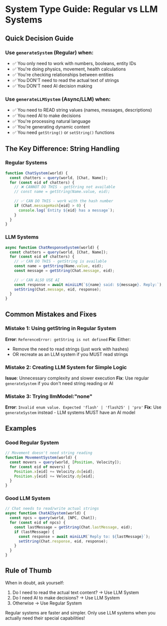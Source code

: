 # System Type Guide: Regular vs LLM Systems

## Quick Decision Guide

### Use `generateSystem` (Regular) when:
- ✅ You only need to work with numbers, booleans, entity IDs
- ✅ You're doing physics, movement, health calculations
- ✅ You're checking relationships between entities
- ✅ You DON'T need to read the actual text of strings
- ✅ You DON'T need AI decision making

### Use `generateLLMSystem` (Async/LLM) when:
- ✅ You need to READ string values (names, messages, descriptions)
- ✅ You need AI to make decisions
- ✅ You're processing natural language
- ✅ You're generating dynamic content
- ✅ You need `getString()` or `setString()` functions

## The Key Difference: String Handling

### Regular Systems
```javascript
function ChatSystem(world) {
  const chatters = query(world, [Chat, Name]);
  for (const eid of chatters) {
    // ❌ CANNOT DO THIS - getString not available
    // const name = getString(Name.value, eid);
    
    // ✅ CAN DO THIS - work with the hash number
    if (Chat.messageHash[eid] > 0) {
      console.log(`Entity ${eid} has a message`);
    }
  }
}
```

### LLM Systems
```javascript
async function ChatResponseSystem(world) {
  const chatters = query(world, [Chat, Name]);
  for (const eid of chatters) {
    // ✅ CAN DO THIS - getString is available
    const name = getString(Name.value, eid);
    const message = getString(Chat.message, eid);
    
    // ✅ CAN ALSO USE AI
    const response = await miniLLM(`${name} said: ${message}. Reply:`);
    setString(Chat.message, eid, response);
  }
}
```

## Common Mistakes and Fixes

### Mistake 1: Using getString in Regular System
**Error**: `ReferenceError: getString is not defined`
**Fix**: Either:
- Remove the need to read strings (just work with hashes)
- OR recreate as an LLM system if you MUST read strings

### Mistake 2: Creating LLM System for Simple Logic
**Issue**: Unnecessary complexity and slower execution
**Fix**: Use regular `generateSystem` if you don't need string reading or AI

### Mistake 3: Trying llmModel:"none"
**Error**: `Invalid enum value. Expected 'flash' | 'flash25' | 'pro'`
**Fix**: Use `generateSystem` instead - LLM systems MUST have an AI model

## Examples

### Good Regular System
```javascript
// Movement doesn't need string reading
function MovementSystem(world) {
  const movers = query(world, [Position, Velocity]);
  for (const eid of movers) {
    Position.x[eid] += Velocity.dx[eid];
    Position.y[eid] += Velocity.dy[eid];
  }
}
```

### Good LLM System
```javascript
// Chat needs to read/write actual strings
async function ChatAISystem(world) {
  const npcs = query(world, [NPC, Chat]);
  for (const eid of npcs) {
    const lastMessage = getString(Chat.lastMessage, eid);
    if (lastMessage) {
      const response = await miniLLM(`Reply to: ${lastMessage}`);
      setString(Chat.response, eid, response);
    }
  }
}
```

## Rule of Thumb

When in doubt, ask yourself:
1. Do I need to read the actual text content? → Use LLM System
2. Do I need AI to make decisions? → Use LLM System
3. Otherwise → Use Regular System

Regular systems are faster and simpler. Only use LLM systems when you actually need their special capabilities!